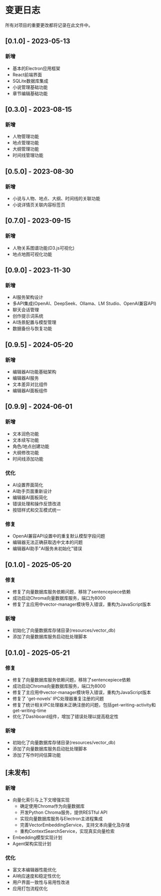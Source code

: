 # 变更日志

所有对项目的重要更改都将记录在此文件中。

## [0.1.0] - 2023-05-13

### 新增
- 基本的Electron应用框架
- React前端界面
- SQLite数据库集成
- 小说管理基础功能
- 章节编辑基础功能

## [0.3.0] - 2023-08-15

### 新增
- 人物管理功能
- 地点管理功能
- 大纲管理功能
- 时间线管理功能

## [0.5.0] - 2023-08-30

### 新增
- 小说与人物、地点、大纲、时间线的关联功能
- 小说详情页关联内容标签页

## [0.7.0] - 2023-09-15

### 新增
- 人物关系图谱功能(D3.js可视化)
- 地点地图可视化功能

## [0.9.0] - 2023-11-30

### 新增
- AI服务架构设计
- 多API集成(OpenAI、DeepSeek、Ollama、LM Studio、OpenAI兼容API)
- 聊天会话管理
- 创作提示词系统
- AI场景配置与模型管理
- 数据备份与恢复功能

## [0.9.5] - 2024-05-20

### 新增
- 编辑器AI功能基础架构
- 编辑器AI服务
- 文本差异对比组件
- 编辑器AI面板组件

## [0.9.9] - 2024-06-01

### 新增
- 文本润色功能
- 文本续写功能
- 角色/地点创建功能
- 大纲修改功能
- 时间线添加功能

### 优化
- AI设置界面简化
- AI助手页面重新设计
- 编辑器AI面板简化
- 错误处理和操作反馈改进
- 按钮样式和交互模式统一

### 修复
- OpenAI兼容API设置中的重复默认模型字段问题
- 编辑器无法正确获取选中文本的问题
- 编辑器AI助手"AI服务未初始化"错误

## [0.1.0] - 2025-05-20

### 修复
- 修复了向量数据库服务依赖问题，移除了sentencepiece依赖
- 成功启动Chroma向量数据库服务，端口为8000
- 修复了主应用中vector-manager模块导入错误，重构为JavaScript版本

### 新增
- 初始化了向量数据库存储目录(resources/vector_db)
- 添加了向量数据库服务启动批处理脚本

## [0.1.0] - 2025-05-21

### 修复
- 修复了向量数据库服务依赖问题，移除了sentencepiece依赖
- 成功启动Chroma向量数据库服务，端口为8000
- 修复了主应用中vector-manager模块导入错误，重构为JavaScript版本
- 修复了 'get-novels' IPC处理器重复注册的问题
- 修复了统计相关IPC处理器未正确注册的问题，包括get-writing-activity和get-writing-time
- 优化了Dashboard组件，增加了错误处理以提高稳定性

### 新增
- 初始化了向量数据库存储目录(resources/vector_db)
- 添加了向量数据库服务启动批处理脚本
- 添加了写作时间估算功能

## [未发布]

### 新增
- 向量化索引与上下文增强实现
  - 确定使用Chroma作为向量数据库
  - 开发Python Chroma服务，提供RESTful API
  - 实现向量数据库服务与Electron主进程集成
  - 完善VectorEmbeddingService，支持文本向量化及存储
  - 重构ContextSearchService，实现真实向量检索
- Embedding模型实现计划
- Agent架构实现计划

### 优化
- 富文本编辑器性能优化
- AI响应速度和稳定性优化
- 用户界面一致性与易用性改进
- 应用打包流程优化 